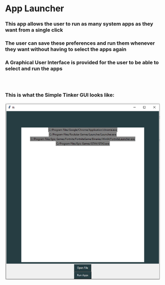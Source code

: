 # App Launcher

### This app allows the user to run as many system apps as they want from a single click
### The user can save these preferences and run them whenever they want without having to select the apps again
### A Graphical User Interface is provided for the user to be able to select and run the apps
### <br />                                                                                              
### This is what the Simple Tinker GUI looks like:
![Simple Tkinter GUI](https://github.com/antarpreet11/Python-GUI-App/blob/main/GUITkinter.png)
